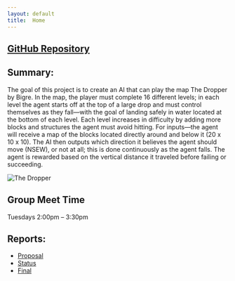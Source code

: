 ```yaml
---
layout: default
title:  Home
---
```


## [GitHub Repository](https://github.com/shreya-krishnam/TheUltimateDropper/tree/main/docs)

## Summary:
The goal of this project is to create an AI that can play the map The Dropper by Bigre. In the map, the player must complete 16 different levels; in each level the agent starts off at the top of a large drop and must control themselves as they fall—with the goal of landing safely in water located at the bottom of each level.  Each level increases in difficulty by adding more blocks and structures the agent must avoid hitting.  For inputs—the agent will receive a map of the blocks located directly around and below it (20 x 10 x 10).  The AI then outputs which direction it believes the agent should move (NSEW), or not at all; this is done continuously as the agent falls. The agent is rewarded based on the vertical distance it traveled before failing or succeeding. 

![The Dropper](dropper.png)

## Group Meet Time

Tuesdays 2:00pm – 3:30pm 


## Reports:

- [Proposal](proposal.html)
- [Status](status.html)
- [Final](final.html)
